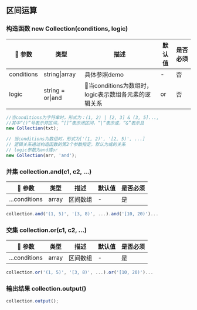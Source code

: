 ## 区间运算

### 构造函数 new Collection(conditions, logic)

| 参数 | 类型 | 描述 | 默认值 | 是否必须 |
|----|----|----|----|----|
| conditions | string\|array | 具体参照demo | - | 否 |
| logic | string = or\|and | 当conditions为数组时，logic表示数组各元素的逻辑关系 | or | 否 |

```js
//当conditions为字符串时，形式为：(1, 2) | [2, 3] & (3, 5]...,
//其中“()”号表示开区间，“[]”表示闭区间，“|”表示或，“&”表示且
new Collection(txt);

// 当conditions为数组时，形式为['(1, 2)', '[2, 5)', ...]
// 逻辑关系通过构造函数的第2个参数指定，默认为或的关系
// logic参数为and或or
new Collection(arr, 'and');
```

### 并集 collection.and(c1, c2, ...)

| 参数 | 类型 | 描述 | 默认值 | 是否必须 |
|----|----|----|----|----|
| ...conditions | array | 区间数组 | - | 是 |

```js
collection.and('(1, 5)', '[3, 8)', ...).and('[10, 20)')...
```

### 交集 collection.or(c1, c2, ...)

| 参数 | 类型 | 描述 | 默认值 | 是否必须 |
|----|----|----|----|----|
| ...conditions | array | 区间数组 | - | 是 |

```js
collection.or('(1, 5)', '[3, 8)', ...).or('[10, 20)')...
```

### 输出结果 collection.output()

```js
collection.output();
```